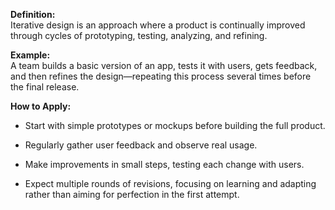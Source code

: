 **Definition:**  
Iterative design is an approach where a product is continually improved through cycles of prototyping, testing, analyzing, and refining.

**Example:**  
A team builds a basic version of an app, tests it with users, gets feedback, and then refines the design—repeating this process several times before the final release.

**How to Apply:**

- Start with simple prototypes or mockups before building the full product.
    
- Regularly gather user feedback and observe real usage.
    
- Make improvements in small steps, testing each change with users.
    
- Expect multiple rounds of revisions, focusing on learning and adapting rather than aiming for perfection in the first attempt.